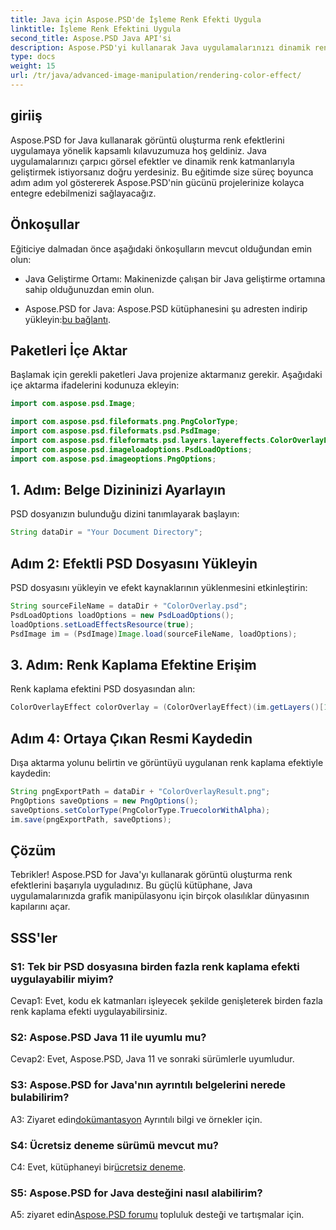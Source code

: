```yaml
---
title: Java için Aspose.PSD'de İşleme Renk Efekti Uygula
linktitle: İşleme Renk Efektini Uygula
second_title: Aspose.PSD Java API'si
description: Aspose.PSD'yi kullanarak Java uygulamalarınızı dinamik renk katmanlarıyla geliştirin. Kusursuz entegrasyon ve çarpıcı görsel efektler için adım adım kılavuzumuzu izleyin.
type: docs
weight: 15
url: /tr/java/advanced-image-manipulation/rendering-color-effect/
---
```

## giriiş

Aspose.PSD for Java kullanarak görüntü oluşturma renk efektlerini uygulamaya yönelik kapsamlı kılavuzumuza hoş geldiniz. Java uygulamalarınızı çarpıcı görsel efektler ve dinamik renk katmanlarıyla geliştirmek istiyorsanız doğru yerdesiniz. Bu eğitimde size süreç boyunca adım adım yol göstererek Aspose.PSD'nin gücünü projelerinize kolayca entegre edebilmenizi sağlayacağız.

## Önkoşullar

Eğiticiye dalmadan önce aşağıdaki önkoşulların mevcut olduğundan emin olun:

- Java Geliştirme Ortamı: Makinenizde çalışan bir Java geliştirme ortamına sahip olduğunuzdan emin olun.

-  Aspose.PSD for Java: Aspose.PSD kütüphanesini şu adresten indirip yükleyin:[bu bağlantı](https://releases.aspose.com/psd/java/).

## Paketleri İçe Aktar

Başlamak için gerekli paketleri Java projenize aktarmanız gerekir. Aşağıdaki içe aktarma ifadelerini kodunuza ekleyin:

```java
import com.aspose.psd.Image;

import com.aspose.psd.fileformats.png.PngColorType;
import com.aspose.psd.fileformats.psd.PsdImage;
import com.aspose.psd.fileformats.psd.layers.layereffects.ColorOverlayEffect;
import com.aspose.psd.imageloadoptions.PsdLoadOptions;
import com.aspose.psd.imageoptions.PngOptions;
```

## 1. Adım: Belge Dizininizi Ayarlayın

PSD dosyanızın bulunduğu dizini tanımlayarak başlayın:

```java
String dataDir = "Your Document Directory";
```

## Adım 2: Efektli PSD Dosyasını Yükleyin

PSD dosyasını yükleyin ve efekt kaynaklarının yüklenmesini etkinleştirin:

```java
String sourceFileName = dataDir + "ColorOverlay.psd";
PsdLoadOptions loadOptions = new PsdLoadOptions();
loadOptions.setLoadEffectsResource(true);
PsdImage im = (PsdImage)Image.load(sourceFileName, loadOptions);
```

## 3. Adım: Renk Kaplama Efektine Erişim

Renk kaplama efektini PSD dosyasından alın:

```java
ColorOverlayEffect colorOverlay = (ColorOverlayEffect)(im.getLayers()[1].getBlendingOptions().getEffects()[0]);
```

## Adım 4: Ortaya Çıkan Resmi Kaydedin

Dışa aktarma yolunu belirtin ve görüntüyü uygulanan renk kaplama efektiyle kaydedin:

```java
String pngExportPath = dataDir + "ColorOverlayResult.png";
PngOptions saveOptions = new PngOptions();
saveOptions.setColorType(PngColorType.TruecolorWithAlpha);
im.save(pngExportPath, saveOptions);
```

## Çözüm

Tebrikler! Aspose.PSD for Java'yı kullanarak görüntü oluşturma renk efektlerini başarıyla uyguladınız. Bu güçlü kütüphane, Java uygulamalarınızda grafik manipülasyonu için birçok olasılıklar dünyasının kapılarını açar.

## SSS'ler

### S1: Tek bir PSD dosyasına birden fazla renk kaplama efekti uygulayabilir miyim?

Cevap1: Evet, kodu ek katmanları işleyecek şekilde genişleterek birden fazla renk kaplama efekti uygulayabilirsiniz.

### S2: Aspose.PSD Java 11 ile uyumlu mu?

Cevap2: Evet, Aspose.PSD, Java 11 ve sonraki sürümlerle uyumludur.

### S3: Aspose.PSD for Java'nın ayrıntılı belgelerini nerede bulabilirim?

 A3: Ziyaret edin[dokümantasyon](https://reference.aspose.com/psd/java/) Ayrıntılı bilgi ve örnekler için.

### S4: Ücretsiz deneme sürümü mevcut mu?

 C4: Evet, kütüphaneyi bir[ücretsiz deneme](https://releases.aspose.com/).

### S5: Aspose.PSD for Java desteğini nasıl alabilirim?

 A5: ziyaret edin[Aspose.PSD forumu](https://forum.aspose.com/c/psd/34) topluluk desteği ve tartışmalar için.